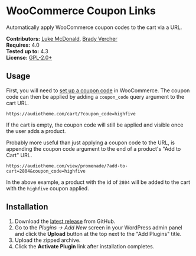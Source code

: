 # WooCommerce Coupon Links

Automatically apply WooCommerce coupon codes to the cart via a URL.

__Contributors:__ [Luke McDonald](https://github.com/thelukemcdonald), [Brady Vercher](https://twitter.com/bradyvercher)  
__Requires:__ 4.0  
__Tested up to:__ 4.3  
__License:__ [GPL-2.0+](http://www.gnu.org/licenses/gpl-2.0.html)  

## Usage

First, you will need to [set up a coupon code](https://docs.woocommerce.com/document/coupon-management/) in WooCommerce. The coupon code can then be applied by adding a `coupon_code` query argument to the cart URL.

`https://audiotheme.com/cart/?coupon_code=highfive`

If the cart is empty, the coupon code will still be applied and visible once the user adds a product.

Probably more useful than just applying a coupon code to the URL, is appending the coupon code argument to the end of a product's "Add to Cart" URL.

`https://audiotheme.com/view/promenade/?add-to-cart=2804&coupon_code=highfive`

In the above example, a product with the id of `2804` will be added to the cart with the `highfive` coupon applied.

## Installation ##

1. Download the [latest release](https://github.com/cedaro/woocommerce-coupon-links/archive/master.zip) from GitHub.
2. Go to the _Plugins &rarr; Add New_ screen in your WordPress admin panel and click the __Upload__ button at the top next to the "Add Plugins" title.
3. Upload the zipped archive.
4. Click the __Activate Plugin__ link after installation completes.
